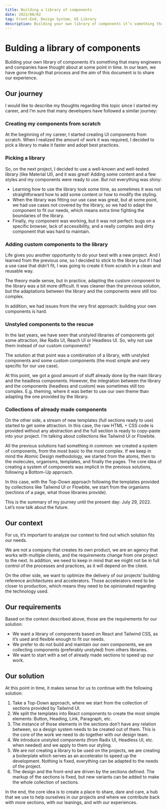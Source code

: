 ```yaml
---
title: Building a library of components
date: 2022/08/02
tag: Front-End, Design System, UI Library
description: Building your own library of components it’s something that many engineers and companies have thought about at some point in time. In our team, we have gone through that process and the aim of this document is to share our experience.
---
```


# Bulding a library of components

Building your own library of components it’s something that many engineers and companies have thought about at some point in time. In our team, we have gone through that process and the aim of this document is to share our experience.

## Our journey

I would like to describe my thoughts regarding this topic since I started my career, and I’m sure that many developers have followed a similar journey:

### Creating my components from scratch

At the beginning of my career, I started creating UI components from scratch. When I realized the amount of work it was required, I decided to pick a library to make it faster and adopt best practices.

### Picking a library

So, on the next project, I decided to use a well-known and well-tested library (like Material UI), and it was great! Adding some content and a few styles and my components were ready to use. But not everything was shiny:

- Learning how to use the library took some time, as sometimes it was not straightforward how to add some content or how to modify the styling.
- When the library was fitting our use case was great, but at some point, we had use cases not covered by the library, so we had to adapt the component to fit our needs, which means extra time fighting the boundaries of the library.
- Finally, my component was working, but it was not perfect: bugs on a specific browser, lack of accessibility, and a really complex and dirty component that was hard to maintain.

### Adding custom components to the library

Life gives you another opportunity to do your best with a new project. And I learned from the previous one, so I decided to stick to the library but if I had a use case that didn’t fit, I was going to create it from scratch in a clean and reusable way.

The theory made sense, but in practice, adapting the custom component to the library was a bit more difficult. It was cleaner than the previous solution, but the adaptations between the library and the components were still too complex.

In addition, we had issues from the very first approach: building your own components is hard.

### Unstyled components to the rescue

In the last years, we have seen that unstyled libraries of components got some attraction, like Radix UI, Reach UI or Headless UI. So, why not use them instead of our custom components?

The solution at that point was a combination of a library, with unstyled components and some custom components (the most simple and very specific for our use case).

At this point, we got a good amount of stuff already done by the main library and the headless components. However, the integration between the library and the components (headless and custom) was sometimes still too complex. E.g. theming, where it was better to use our own theme than adapting the one provided by the library.

### Collections of already made components

On the other side, a stream of new templates (full sections ready to use) started to get some attraction. In this case, the raw HTML + CSS code is provided without any abstraction and the full section is ready to copy-paste into your project. I’m talking about collections like Tailwind UI or Flowbite.

All the previous solutions had something in common: we created a system of components, from the most basic to the most complex. If we keep in mind the Atomic Design methodology, we started from the atoms, then to the molecules, organisms, templates, and finally the pages. The core idea of creating a system of components was implicit in the previous solutions, following a Bottom-Up approach.

In this case, with the Top-Down approach following the templates provided by collections like Tailwind UI or Flowbite, we start from the organisms (sections of a page, what those libraries provide).

This is the summary of my journey until the present day: July 29, 2022. Let’s now talk about the future.

## Our context

For us, it’s important to analyze our context to find out which solution fits our needs.

We are not a company that creates its own product, we are an agency that works with multiple clients, and the requirements change from one project to the next. In addition, we need to keep in mind that we might not be in full control of the processes and practices, as it will depend on the client.

On the other side, we want to optimize the delivery of our projects’ building reference architectures and accelerators. Those accelerators need to be closer to production, which means they need to be opinionated regarding the technology used.

## Our requirements

Based on the context described above, those are the requirements for our solution:

- We want a library of components based on React and Tailwind CSS, as it’s used and flexible enough to fit our needs.
- We prefer to do not build and maintain our own components, we are collecting components (preferably unstyled) from others libraries.
- We want to start with a set of already made sections to speed up our work.

## Our solution

At this point in time, it makes sense for us to continue with the following solution:

1. Take a Top-Down approach, where we start from the collection of sections provided by Tailwind UI.
2. We split the templates into React components to create the most simple elements: Button, Heading, Link, Paragraph, etc.
3. The instance of those elements in the sections don’t have any relation between, so a design system needs to be created out of them. This is the core of the work we need to do together with our design team.
4. We introduce unstyled components (from Radix UI, Headless UI, etc. when needed) and we apply to them our styling.
5. We are not creating a library to be used on the projects, we are creating a boilerplate which serves as an accelerator to speed up the development. Nothing is fixed, everything can be adapted to the needs of the project.
6. The design and the front-end are driven by the sections defined. The markup of the sections is fixed, but new variants can be added to make the whole collection of sections.

In the end, the core idea is to create a place to share, dare and care, a hub that we use to help ourselves in our projects and where we contribute back with more sections, with our leanings, and with our experiences.
